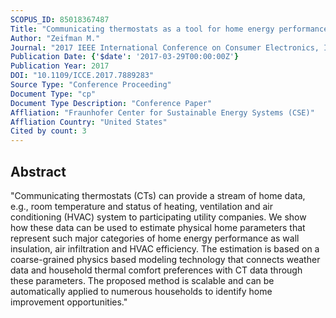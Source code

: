```yaml
---
SCOPUS_ID: 85018367487
Title: "Communicating thermostats as a tool for home energy performance assessment"
Author: "Zeifman M."
Journal: "2017 IEEE International Conference on Consumer Electronics, ICCE 2017"
Publication Date: {'$date': '2017-03-29T00:00:00Z'}
Publication Year: 2017
DOI: "10.1109/ICCE.2017.7889283"
Source Type: "Conference Proceeding"
Document Type: "cp"
Document Type Description: "Conference Paper"
Affliation: "Fraunhofer Center for Sustainable Energy Systems (CSE)"
Affliation Country: "United States"
Cited by count: 3
---
```


## Abstract
"Communicating thermostats (CTs) can provide a stream of home data, e.g., room temperature and status of heating, ventilation and air conditioning (HVAC) system to participating utility companies. We show how these data can be used to estimate physical home parameters that represent such major categories of home energy performance as wall insulation, air infiltration and HVAC efficiency. The estimation is based on a coarse-grained physics based modeling technology that connects weather data and household thermal comfort preferences with CT data through these parameters. The proposed method is scalable and can be automatically applied to numerous households to identify home improvement opportunities."
